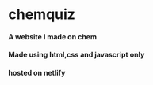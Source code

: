 # chemquiz

#### A website I made on chem

#### Made using html,css and javascript only

#### hosted on netlify
